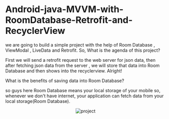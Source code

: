 # Android-java-MVVM-with-RoomDatabase-Retrofit-and-RecyclerView

we are going to build a simple project with the help of Room Database , ViewModal , LiveData and Retrofit. So, What is the agenda of this project? 
        
First we will send a retrofit request to the web server for json data, then after fetching json data from the server , we will store that data into Room Database and then shows into the recyclerview. Alright! 
        
  What is the benefits of saving data into Room Database?
      
   so guys here Room Database means your local storage of your mobile so, whenever we don't have internet, your application can fetch data from your local storage(Room Database).

<p align="center">
<img src="http://www.codingwithjks.tech/images/project.png" alt="project"/>

</p>
